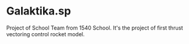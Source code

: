 # Galaktika.sp
Project of School Team from 1540 School.
It's the project of first thrust vectoring control rocket model.
